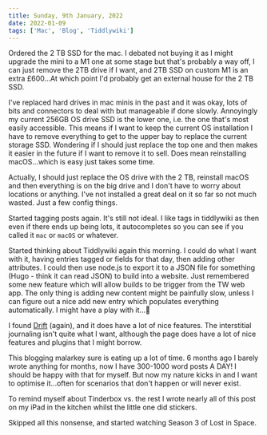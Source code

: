```yaml
---
title: Sunday, 9th January, 2022
date: 2022-01-09
tags: ['Mac', 'Blog', 'Tiddlywiki']
---
```


Ordered the 2 TB SSD for the mac. I debated not buying it as I might upgrade the mini to a M1 one at some stage but that's probably a way off, I can just remove the 2TB drive if I want, and 2TB SSD on custom M1 is an extra £600...At which point I'd probably get an external house for the 2 TB SSD.

I've replaced hard drives in mac minis in the past and it was okay, lots of bits and connectors to deal with but manageable if done slowly. Annoyingly my current 256GB OS drive SSD is the lower one, i.e. the one that's most easily accessible. This means if I want to keep the current OS installation I have to remove everything to get to the upper bay to replace the current storage SSD. Wondering if I should just replace the top one and then makes it easier in the future if I want to remove it to sell. Does mean reinstalling macOS...which is easy just takes some time.

Actually, I should just replace the OS drive with the 2 TB, reinstall macOS and then everything is on the big drive and I don't have to worry about locations or anything. I've not installed a great deal on it so far so not much wasted. Just a few config things.

Started tagging posts again. It's still not ideal. I like tags in tiddlywiki as then even if there ends up being lots, it autocompletes so you can see if you called it `mac` or `macOS` or whatever.

Started thinking about Tiddlywiki again this morning. I could do what I want with it, having entries tagged or fields for that day, then adding other attributes. I could then use node.js to export it to a JSON file for something (Hugo - think it can read JSON) to build into a website. Just remembered some new feature which will allow builds to be trigger from the TW web app. The only thing is adding new content might be painfully slow, unless I can figure out a nice add new entry which populates everything automatically. I might have a play with it...🤔

I found [Drift](https://akhater.github.io/drift/) (again), and it does have a lot of nice features. The interstitial journaling isn't quite what I want, although the page does have a lot of nice features and plugins that I might borrow.

This blogging malarkey sure is eating up a lot of time. 6 months ago I barely wrote anything for months, now I have 300-1000 word posts A DAY! I should be happy with that for myself. But now my nature kicks in and I want to optimise it...often for scenarios that don't happen or will never exist.

To remind myself about Tinderbox vs. the rest I wrote nearly all of this post on my iPad in the kitchen whilst the little one did stickers.

Skipped all this nonsense, and started watching Season 3 of Lost in Space.
